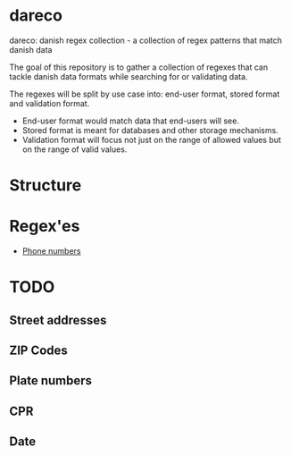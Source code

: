 # dareco
dareco: danish regex collection - a collection of regex patterns that match danish data

The goal of this repository is to gather a collection of regexes that can
tackle danish data formats while searching for or validating data.

The regexes will be split by use case into: end-user format, stored format and validation format.

* End-user format would match data that end-users will see.
* Stored format is meant for databases and other storage mechanisms.
* Validation format will focus not just on the range of allowed values but on the range of valid values.

# Structure

# Regex'es
* [Phone numbers](/regex/phone-number/README.md)

# TODO

## Street addresses
## ZIP Codes
## Plate numbers
## CPR
## Date
